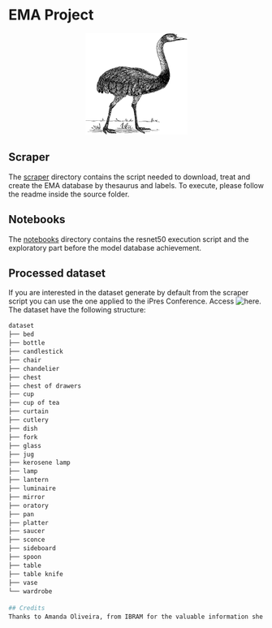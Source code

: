 # EMA Project

<!-- markdownlint-disable MD033 -->
<p align="center">
  <img width="200" height="200" src="logo.png">
</p>

## Scraper

The [scraper](./scraper/) directory contains the script needed to download, treat and create the EMA
database by thesaurus and labels. To execute, please follow the readme inside
the source folder.

## Notebooks

The [notebooks](./notebooks/) directory contains the resnet50 execution script and the exploratory part before the model
database achievement.

## Processed dataset
If you are interested in the dataset generate by default from the scraper script you can use the one applied to the iPres Conference. Access 
![here](https://drive.google.com/file/d/1FGllyNtNe57ALeJ9edeJv9-te1nbwURD/view). The dataset have the following structure:
```bash
dataset
├── bed
├── bottle
├── candlestick
├── chair
├── chandelier
├── chest
├── chest of drawers
├── cup
├── cup of tea
├── curtain
├── cutlery
├── dish
├── fork
├── glass
├── jug
├── kerosene lamp
├── lamp
├── lantern
├── luminaire
├── mirror
├── oratory
├── pan
├── platter
├── saucer
├── sconce
├── sideboard
├── spoon
├── table
├── table knife
├── vase
└── wardrobe

## Credits
Thanks to Amanda Oliveira, from IBRAM for the valuable information she provided regarding her experience in Brazilian museums. We also thank the Tainacan community for their support.
